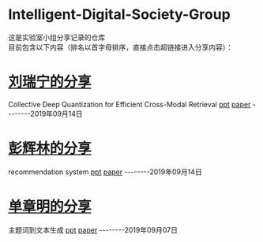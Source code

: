 # Intelligent-Digital-Society-Group
这是实验室小组分享记录的仓库  
目前包含以下内容（排名以首字母排序，直接点击超链接进入分享内容）：  
# [刘瑞宁的分享](https://github.com/wangyifeibeijing/Intelligent-Digital-Society-Group/tree/master/liurn)  
 Collective Deep Quantization for Efficient Cross-Modal Retrieval
[ppt](https://github.com/wangyifeibeijing/Intelligent-Digital-Society-Group/blob/master/liurn/ppt/(2019_09_14)%2BCollective%20Deep%20Quantization%20for%20Efficient%20Cross-Modal%20Retrieval.pptx)
[paper](https://github.com/wangyifeibeijing/Intelligent-Digital-Society-Group/tree/master/liurn/paper)
--------2019年09月14日
# [彭辉林的分享](https://github.com/wangyifeibeijing/Intelligent-Digital-Society-Group/tree/master/penghl)  
 recommendation system
[ppt](https://github.com/wangyifeibeijing/Intelligent-Digital-Society-Group/blob/master/penghl/ppt/recommendation%20system-2019-08-11.pptx)
[paper](https://github.com/wangyifeibeijing/Intelligent-Digital-Society-Group/tree/master/penghl/paper)
--------2019年09月14日
# [单章明的分享](https://github.com/wangyifeibeijing/Intelligent-Digital-Society-Group/tree/master/shanzm)  
 主题词到文本生成
[ppt](https://github.com/wangyifeibeijing/Intelligent-Digital-Society-Group/blob/master/shanzm/ppt/2019-09-07-%E4%B8%BB%E9%A2%98%E8%AF%8D%E5%88%B0%E6%96%87%E6%9C%AC%E7%94%9F%E6%88%90.pptx)
[paper](https://github.com/wangyifeibeijing/Intelligent-Digital-Society-Group/tree/master/shanzm/paper)
--------2019年09月07日
